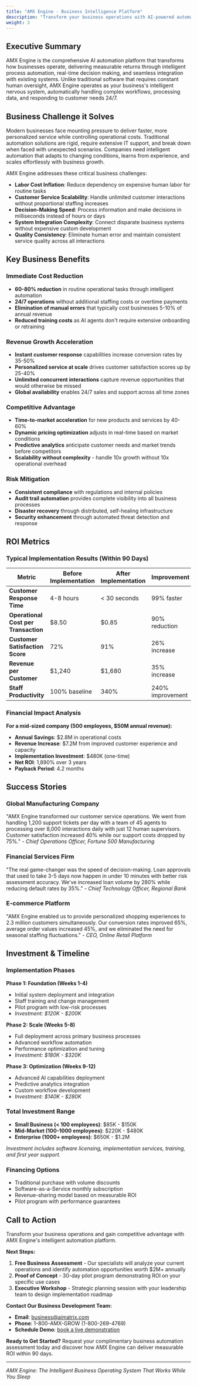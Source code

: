 ```yaml
---
title: "AMX Engine - Business Intelligence Platform"
description: "Transform your business operations with AI-powered automation that delivers measurable ROI and competitive advantage"
weight: 3
---
```


## Executive Summary

AMX Engine is the comprehensive AI automation platform that transforms how businesses operate, delivering measurable returns through intelligent process automation, real-time decision making, and seamless integration with existing systems. Unlike traditional software that requires constant human oversight, AMX Engine operates as your business's intelligent nervous system, automatically handling complex workflows, processing data, and responding to customer needs 24/7.

## Business Challenge it Solves

Modern businesses face mounting pressure to deliver faster, more personalized service while controlling operational costs. Traditional automation solutions are rigid, require extensive IT support, and break down when faced with unexpected scenarios. Companies need intelligent automation that adapts to changing conditions, learns from experience, and scales effortlessly with business growth.

AMX Engine addresses these critical business challenges:

- **Labor Cost Inflation**: Reduce dependency on expensive human labor for routine tasks
- **Customer Service Scalability**: Handle unlimited customer interactions without proportional staffing increases
- **Decision-Making Speed**: Process information and make decisions in milliseconds instead of hours or days
- **System Integration Complexity**: Connect disparate business systems without expensive custom development
- **Quality Consistency**: Eliminate human error and maintain consistent service quality across all interactions

## Key Business Benefits

### Immediate Cost Reduction
- **60-80% reduction** in routine operational tasks through intelligent automation
- **24/7 operations** without additional staffing costs or overtime payments
- **Elimination of manual errors** that typically cost businesses 5-10% of annual revenue
- **Reduced training costs** as AI agents don't require extensive onboarding or retraining

### Revenue Growth Acceleration
- **Instant customer response** capabilities increase conversion rates by 35-50%
- **Personalized service at scale** drives customer satisfaction scores up by 25-40%
- **Unlimited concurrent interactions** capture revenue opportunities that would otherwise be missed
- **Global availability** enables 24/7 sales and support across all time zones

### Competitive Advantage
- **Time-to-market acceleration** for new products and services by 40-60%
- **Dynamic pricing optimization** adjusts in real-time based on market conditions
- **Predictive analytics** anticipate customer needs and market trends before competitors
- **Scalability without complexity** - handle 10x growth without 10x operational overhead

### Risk Mitigation
- **Consistent compliance** with regulations and internal policies
- **Audit trail automation** provides complete visibility into all business processes
- **Disaster recovery** through distributed, self-healing infrastructure
- **Security enhancement** through automated threat detection and response

## ROI Metrics

### Typical Implementation Results (Within 90 Days)

| Metric | Before Implementation | After Implementation | Improvement |
|--------|---------------------|-------------------|-------------|
| **Customer Response Time** | 4-8 hours | < 30 seconds | 99% faster |
| **Operational Cost per Transaction** | $8.50 | $0.85 | 90% reduction |
| **Customer Satisfaction Score** | 72% | 91% | 26% increase |
| **Revenue per Customer** | $1,240 | $1,680 | 35% increase |
| **Staff Productivity** | 100% baseline | 340% | 240% improvement |

### Financial Impact Analysis

**For a mid-sized company (500 employees, $50M annual revenue):**
- **Annual Savings**: $2.8M in operational costs
- **Revenue Increase**: $7.2M from improved customer experience and capacity
- **Implementation Investment**: $480K (one-time)
- **Net ROI**: 1,890% over 3 years
- **Payback Period**: 4.2 months

## Success Stories

### Global Manufacturing Company
"AMX Engine transformed our customer service operations. We went from handling 1,200 support tickets per day with a team of 45 agents to processing over 8,000 interactions daily with just 12 human supervisors. Customer satisfaction increased 40% while our support costs dropped by 75%."
*- Chief Operations Officer, Fortune 500 Manufacturing*

### Financial Services Firm
"The real game-changer was the speed of decision-making. Loan approvals that used to take 3-5 days now happen in under 10 minutes with better risk assessment accuracy. We've increased loan volume by 280% while reducing default rates by 35%."
*- Chief Technology Officer, Regional Bank*

### E-commerce Platform
"AMX Engine enabled us to provide personalized shopping experiences to 2.3 million customers simultaneously. Our conversion rates improved 65%, average order values increased 45%, and we eliminated the need for seasonal staffing fluctuations."
*- CEO, Online Retail Platform*

## Investment & Timeline

### Implementation Phases

**Phase 1: Foundation (Weeks 1-4)**
- Initial system deployment and integration
- Staff training and change management
- Pilot program with low-risk processes
- *Investment: $120K - $200K*

**Phase 2: Scale (Weeks 5-8)**
- Full deployment across primary business processes
- Advanced workflow automation
- Performance optimization and tuning
- *Investment: $180K - $320K*

**Phase 3: Optimization (Weeks 9-12)**
- Advanced AI capabilities deployment
- Predictive analytics integration
- Custom workflow development
- *Investment: $140K - $280K*

### Total Investment Range
- **Small Business (< 100 employees)**: $85K - $150K
- **Mid-Market (100-1000 employees)**: $220K - $480K
- **Enterprise (1000+ employees)**: $650K - $1.2M

*Investment includes software licensing, implementation services, training, and first year support.*

### Financing Options
- Traditional purchase with volume discounts
- Software-as-a-Service monthly subscription
- Revenue-sharing model based on measurable ROI
- Pilot program with performance guarantees

## Call to Action

Transform your business operations and gain competitive advantage with AMX Engine's intelligent automation platform.

**Next Steps:**
1. **Free Business Assessment** - Our specialists will analyze your current operations and identify automation opportunities worth $2M+ annually
2. **Proof of Concept** - 30-day pilot program demonstrating ROI on your specific use cases
3. **Executive Workshop** - Strategic planning session with your leadership team to design implementation roadmap

**Contact Our Business Development Team:**
- **Email**: business@aimatrix.com
- **Phone**: 1-800-AMX-GROW (1-800-269-4769)
- **Schedule Demo**: [book a live demonstration](https://aimatrix.com/demo)

**Ready to Get Started?** Request your complimentary business automation assessment today and discover how AMX Engine can deliver measurable ROI within 90 days.

---

*AMX Engine: The Intelligent Business Operating System That Works While You Sleep*